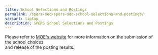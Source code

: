 ```yaml
---
title: School Selections and Postings
permalink: /spers-sec/spers-sec-school-selections-and-postings/
variant: tiptap
description: SPERS School Selections and Postings
---
```

<p>Please refer to <a href="https://www.moe.gov.sg/returning-singaporeans/secondary/spers" rel="noopener noreferrer nofollow" target="_blank"><u>MOE's website</u></a> for
more information on the submission of the school choices
<br>and release of the posting results.</p>